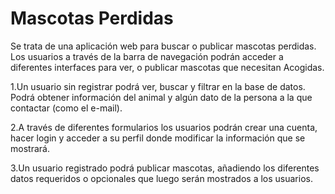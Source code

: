 # Mascotas Perdidas

Se trata de una aplicación web para buscar o publicar mascotas perdidas. 
Los usuarios a través de la barra de navegación podrán acceder a diferentes interfaces para ver, o publicar mascotas que necesitan Acogidas.

1.Un usuario sin registrar podrá ver, buscar y filtrar en la base de datos. Podrá obtener información del animal y algún dato de la persona a la que contactar (como el e-mail).

2.A través de diferentes formularios los usuarios podrán crear una cuenta, hacer login y acceder a su perfil donde modificar la información que se mostrará.

3.Un usuario registrado podrá publicar mascotas, añadiendo los diferentes datos requeridos o opcionales que luego serán mostrados a los usuarios.

